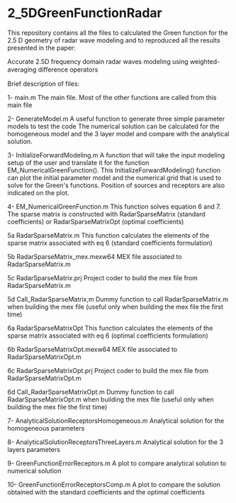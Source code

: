 # 2_5DGreenFunctionRadar
This repository contains all the files to calculated the Green function
for the 2.5 D geometry of radar wave modeling and to reproduced all the results
presented in the paper:

Accurate 2.5D frequency domain radar waves modeling using 
weighted-averaging diﬀerence operators 

Brief description of files:

1- main.m 
			The main file. Most of the other functions are called from this main file
			
2- GenerateModel.m
			A useful function to generate three simple parameter models to test the code
			The numerical solution can be calculated for the homogeneous model and the 3 
			layer model and compare with the analytical solution.
			
3- InitializeForwardModeling.m
			A function that will take the input modeling setup of the user and translate it	
			for the function EM_NumericalGreenFunction(). This InitializeForwardModeling()
			function can plot the initial parameter model and the numerical grid that is used
			to solve for the Green's functions. Position of sources and receptors are also 
			indicated on the plot. 

4- EM_NumericalGreenFunction.m
			This function solves equation 6 and 7. The sparse matrix is constructed 
			with RadarSparseMatrix (standard coefficients) or 
			RadarSparseMatrixOpt (optimal coefficients)
			
5a RadarSparseMatrix.m
			This function calculates the elements of the sparse matrix associated with eq 6
			(standard coefficients formulation)
			
5b RadarSparseMatrix_mex.mexw64
			MEX file associated to RadarSparseMatrix.m 

5c RadarSparseMatrix.prj
			Project coder to build the mex file from RadarSparseMatrix.m 
			
5d Call_RadarSparseMatrix,m
			Dummy function to call RadarSparseMatrix.m when building the mex file
			(useful only when building the mex file the first time)
			
6a RadarSparseMatrixOpt
			This function calculates the elements of the sparse matrix associated with eq 6
			(optimal coefficients formulation)
			
6b RadarSparseMatrixOpt.mexw64
			MEX file associated to RadarSparseMatrixOpt.m 
			
6c RadarSparseMatrixOpt.prj
			Project coder to build the mex file from RadarSparseMatrixOpt.m 
			
6d Call_RadarSparseMatrixOpt.m
			Dummy function to call RadarSparseMatrixOpt.m when building the mex file
			(useful only when building the mex file the first time)
			
7- AnalyticalSolutionReceptorsHomogeneous.m
			Analytical solution for the homogeneous parameters
			
8- AnalyticalSolutionReceptorsThreeLayers.m
			Analytical solution for the 3 layers parameters
			
9- GreenFunctionErrorReceptors.m
			A plot to compare analytical solution to numerical solution
			
10- GreenFunctionErrorReceptorsComp.m
			A plot to compare the solution obtained with the standard 
			coefficients and the optimal coefficients

